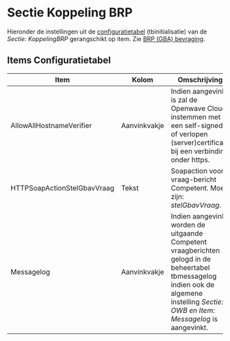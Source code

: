 # Sectie Koppeling BRP

Hieronder de instellingen uit de [configuratietabel](/docs/instellen_inrichten/configuratie.md) (tbinitialisatie) van de _Sectie: KoppelingBRP_ gerangschikt op item.
Zie [BRP (GBA) bevraging](/docs/probleemoplossing/programmablokken/bpr_bevraging.md).

## Items Configuratietabel

| Item                        | Kolom        | Omschrijving                                                                                                                                                                            |
| --------------------------- | ------------ | --------------------------------------------------------------------------------------------------------------------------------------------------------------------------------------- |
| AllowAllHostnameVerifier    | Aanvinkvakje | Indien aangevinkt is zal de Openwave Cloud instemmen met een self-signed of verlopen (server)certificaat bij een verbinding onder https.                                                |
| HTTPSoapActionStelGbavVraag | Tekst        | Soapaction voor vraag-bericht Competent. Moet zijn: _stelGbavVraag_.                                                                                                                    |
| Messagelog                  | Aanvinkvakje | Indien aangevinkt worden de uitgaande Competent vraagberichten gelogd in de beheertabel tbmessagelog indien ook de algemene instelling _Sectie: OWB en Item: Messagelog_ is aangevinkt. |

